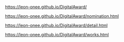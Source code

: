 https://leon-onee.github.io/DigitalAward/

https://leon-onee.github.io/DigitalAward/nomination.html

https://leon-onee.github.io/DigitalAward/detail.html

https://leon-onee.github.io/DigitalAward/works.html
